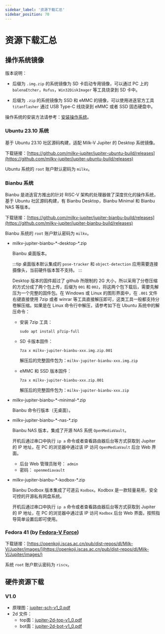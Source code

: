 ```yaml
---
sidebar_label: '资源下载汇总'
sidebar_position: 70
---
```


# 资源下载汇总

## 操作系统镜像

版本说明：

- 后缀为 `.img.zip` 的系统镜像为 SD 卡启动专用镜像，可以通过 PC 上的 `balenaEtcher`，`Rufus`，`Win32DiskImager` 等工具烧录到 SD 卡中。

- 后缀为 `.zip` 的系统镜像为 SSD 和 eMMC 的镜像，可以使用进迭官方工具 `titanflasher` 通过 USB Type-C 线烧录到 eMMC 或者 SSD 固态硬盘中。

操作系统的安装方法请参考：[安装操作系统](https://milkv.io/zh/docs/jupiter/getting-started/boot)。

### Ubuntu 23.10 系统

基于 Ubuntu 23.10 社区源码构建，适配 Milk-V Jupiter 的 Desktop 系统镜像。

下载链接：[https://github.com/milkv-jupiter/jupiter-ubuntu-build/releases](https://github.com/milkv-jupiter/jupiter-ubuntu-build/releases)

Ubuntu 系统的 `root` 账户默认密码为 `milkv`。

### Bianbu 系统

Bianbu 是进迭官方推出的针对 RISC-V 架构的处理器做了深度优化的操作系统，基于 Ubuntu 社区源码构建，有 Bianbu Desktop，Bianbu Minimal 和 Bianbu NAS 等版本。

下载链接：[https://github.com/milkv-jupiter/jupiter-bianbu-build/releases](https://github.com/milkv-jupiter/jupiter-bianbu-build/releases)

Bianbu 系统的 `root` 账户默认密码为 `milkv`。

- milkv-jupiter-bianbu-\*-desktop-\*.zip

  Bianbu 桌面版本。

  :::tip
  桌面版本默认集成的 `pose-tracker` 和 `object-detection` 应用需要连接摄像头，当前硬件版本暂不支持。
  :::

  Desktop 版本的固件超过了 github 所限制的 2G 大小，所以采用了分卷压缩的方式分成了两个包上传，后缀为 `001` 和 `002`，将这两个包下载后，需要先解压为一个完整的固件包。在 Windows 或 Linux 的图形界面中，在 `.001` 文件右键直接使用 7zip 或者 winrar 等工具直接解压即可，这类工具一般都支持分卷解压缩。如果是在 Linux 命令行中解压，请参考如下在 Ubuntu 系统中的解压命令：

  - 安装 7zip 工具：
    ```
    sudo apt install p7zip-full
    ```

  - SD 卡版本固件：
    ```
    7za x milkv-jupiter-bianbu-xxx.img.zip.001
    ```
    解压后的完整固件包为：`milkv-jupiter-bianbu-xxx.img.zip`

  - eMMC 和 SSD 版本固件：
    ```
    7za x milkv-jupiter-bianbu-xxx.zip.001
    ```
    解压后的完整固件包为：`milkv-jupiter-bianbu-xxx.zip`

- milkv-jupiter-bianbu-\*-minimal-\*.zip

  Bianbu 命令行版本（无桌面）。

- milkv-jupiter-bianbu-\*-nas-\*.zip

  Bianbu NAS 版本，集成了开源 NAS 系统 `OpenMediaVault`。

  开机后通过串口中执行 `ip a` 命令或者查看路由器后台等方式获取到 Jupiter 的 IP 地址，在 PC 的浏览器中通过该 IP 访问 `OpenMediaVault` 后台 Web 界面。

  - 后台 Web 管理员账号： `admin`
  - 密码： `openmediavault`

- milkv-jupiter-bianbu-\*-kodbox-\*.zip

  Bianbu Dodbox 版本集成了可道云 `Kodbox`。Kodbox 是一款轻量易用，安全可控的开源私有网盘系统。

  开机后通过串口中执行 `ip a` 命令或者查看路由器后台等方式获取到 Jupiter 的 IP 地址，在 PC 的浏览器中通过该 IP 访问 `Kodbox` 后台 Web 界面，按照指导简单设置后即可使用。

### Fedora 41 (by [Fedora-V Force](https://github.com/fedora-riscv))

下载链接：[https://openkoji.iscas.ac.cn/pub/dist-repos/dl/Milk-V/Jupiter/images/](https://openkoji.iscas.ac.cn/pub/dist-repos/dl/Milk-V/Jupiter/images/)

系统 `root` 账户默认密码为 `riscv`。

## 硬件资源下载 

### V1.0
- 原理图：[jupiter-sch-v1_0.pdf](https://github.com/milkv-jupiter/jupiter-files/blob/main/hardware/v1_0/jupiter-sch-v1_0.pdf)
- 2d 文件：
  - top面：[jupiter-2d-top-v1_0.pdf](https://github.com/milkv-jupiter/jupiter-files/blob/main/hardware/v1_0/jupiter-2d-top-v1_0.pdf)
  - bot面：[jupiter-2d-bot-v1_0.pdf](https://github.com/milkv-jupiter/jupiter-files/blob/main/hardware/v1_0/jupiter-2d-bot-v1_0.pdf)